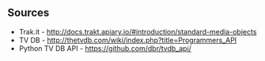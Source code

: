 ## Sources
* Trak.it - http://docs.trakt.apiary.io/#introduction/standard-media-objects
* TV DB - http://thetvdb.com/wiki/index.php?title=Programmers_API
* Python TV DB API - https://github.com/dbr/tvdb_api/
